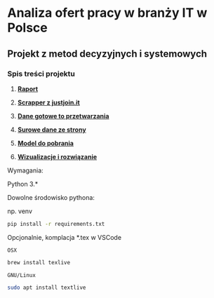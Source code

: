 # Analiza ofert pracy w branży IT w Polsce

## Projekt z metod decyzyjnych i systemowych

### Spis treści projektu

1. [**Raport**](./raport/main.pdf)

2. [**Scrapper z justjoin.it**](./src/scrappers/justjoinit.py)

3. [**Dane gotowe to przetwarzania**](./data/jobs.csv)

4. [**Surowe dane ze strony**](./data/offers.json)

5. [**Model do pobrania**](./models/model.pkl)

6. [**Wizualizacje i rozwiązanie**](./analysis/analysis.py)

Wymagania:

Python 3.\*

Dowolne środowisko pythona:

np. venv

```zsh
pip install -r requirements.txt
```

Opcjonalnie, komplacja \*.tex w VSCode

`OSX`

```zsh
brew install texlive
```

`GNU/Linux`

```bash
sudo apt install textlive
```
